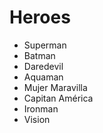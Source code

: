# Heroes

* Superman
* Batman
* Daredevil
* Aquaman
* Mujer Maravilla
* Capitan América
* Ironman
* Vision
